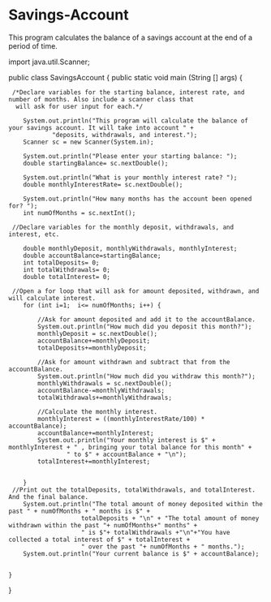 # Savings-Account
This program calculates the balance of a savings account at the end of a period of time.

import java.util.Scanner;

public class SavingsAccount {
    public static void main (String [] args) {

     /*Declare variables for the starting balance, interest rate, and number of months. Also include a scanner class that
      will ask for user input for each.*/

        System.out.println("This program will calculate the balance of your savings account. It will take into account " +
                "deposits, withdrawals, and interest.");
        Scanner sc = new Scanner(System.in);

        System.out.println("Please enter your starting balance: ");
        double startingBalance= sc.nextDouble();

        System.out.println("What is your monthly interest rate? ");
        double monthlyInterestRate= sc.nextDouble();

        System.out.println("How many months has the account been opened for? ");
        int numOfMonths = sc.nextInt();

     //Declare variables for the monthly deposit, withdrawals, and interest, etc.

        double monthlyDeposit, monthlyWithdrawals, monthlyInterest;
        double accountBalance=startingBalance;
        int totalDeposits= 0;
        int totalWithdrawals= 0;
        double totalInterest= 0;

     //Open a for loop that will ask for amount deposited, withdrawn, and will calculate interest.
        for (int i=1;  i<= numOfMonths; i++) {

            //Ask for amount deposited and add it to the accountBalance.
            System.out.println("How much did you deposit this month?");
            monthlyDeposit = sc.nextDouble();
            accountBalance+=monthlyDeposit;
            totalDeposits+=monthlyDeposit;

            //Ask for amount withdrawn and subtract that from the accountBalance.
            System.out.println("How much did you withdraw this month?");
            monthlyWithdrawals = sc.nextDouble();
            accountBalance-=monthlyWithdrawals;
            totalWithdrawals+=monthlyWithdrawals;

            //Calculate the monthly interest.
            monthlyInterest = ((monthlyInterestRate/100) * accountBalance);
            accountBalance+=monthlyInterest;
            System.out.println("Your monthly interest is $" + monthlyInterest + " , bringing your total balance for this month" +
                    " to $" + accountBalance + "\n");
            totalInterest+=monthlyInterest;


        }
     //Print out the totalDeposits, totalWithdrawals, and totalInterest. And the final balance.
        System.out.println("The total amount of money deposited within the past " + numOfMonths + " months is $" +
                        totalDeposits + "\n" + "The total amount of money withdrawn within the past "+ numOfMonths+" months" +
                        " is $"+ totalWithdrawals +"\n"+"You have collected a total interest of $" + totalInterest +
                        " over the past "+ numOfMonths + " months.");
        System.out.println("Your current balance is $" + accountBalance);


    }

}
